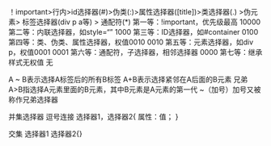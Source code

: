 ！important>行内>id选择器(#)>伪类(:)>属性选择器([title])>类选择器(.) >伪元素> 标签选择器(div p a等) > 通配符(*)
第一等：!important，优先级最高	10000
第二等：内联选择器，如style=“”	1000
第三等：ID选择器，如#container	0100
第四等：类、伪类、属性选择器，权值0010	0010
第五等：元素选择器，如div p，权值0001	0001
第六等：通配符，子选择器，相邻选择器	0000
第七等：继承样式无权值	无


A ~ B表示选择A标签后的所有B标签
A+B表示选择紧邻在A后面的B元素  兄弟
A>B指选择A元素里面的B元素，其中B元素是A元素的第一代
~（加号）加号又被称作兄弟选择器

并集选择器   逗号连接
选择器1，选择器2{
属性：值；
}

交集
选择器1 选择器2{}
